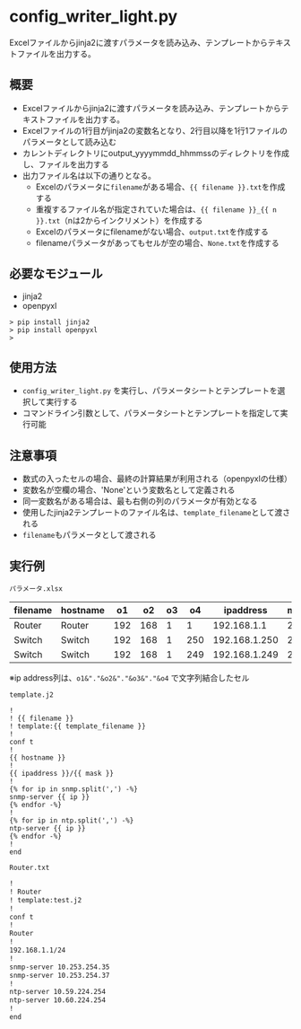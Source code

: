 config_writer_light.py
======================

Excelファイルからjinja2に渡すパラメータを読み込み、テンプレートからテキストファイルを出力する。

概要
----

- Excelファイルからjinja2に渡すパラメータを読み込み、テンプレートからテキストファイルを出力する。
- Excelファイルの1行目がjinja2の変数名となり、2行目以降を1行1ファイルのパラメータとして読み込む
- カレントディレクトリにoutput_yyyymmdd_hhmmssのディレクトリを作成し、ファイルを出力する
- 出力ファイル名は以下の通りとなる。
  - Excelのパラメータに`filename`がある場合、`{{ filename }}.txt`を作成する
  - 重複するファイル名が指定されていた場合は、`{{ filename }}_{{ n }}.txt`（nは2からインクリメント）を作成する
  - Excelのパラメータにfilenameがない場合、`output.txt`を作成する
  - filenameパラメータがあってもセルが空の場合、`None.txt`を作成する

必要なモジュール
----------------

- jinja2
- openpyxl

```
> pip install jinja2
> pip install openpyxl
>
```

使用方法
--------

- `config_writer_light.py` を実行し、パラメータシートとテンプレートを選択して実行する
- コマンドライン引数として、パラメータシートとテンプレートを指定して実行可能

注意事項
--------

- 数式の入ったセルの場合、最終の計算結果が利用される（openpyxlの仕様）
- 変数名が空欄の場合、'None'という変数名として定義される
- 同一変数名がある場合は、最も右側の列のパラメータが有効となる
- 使用したjinja2テンプレートのファイル名は、`template_filename`として渡される
- `filename`もパラメータとして渡される

実行例
------

`パラメータ.xlsx`

| filename | hostname | o1  | o2  | o3 | o4  | ipaddress     | mask | snmp                        | ntp                         |
|----------|----------|-----|-----|----|-----|---------------|------|-----------------------------|-----------------------------|
| Router   | Router   | 192 | 168 | 1  | 1   | 192.168.1.1   | 24   | 10.253.254.35,10.253.254.37 | 10.59.224.254,10.60.224.254 |
| Switch   | Switch   | 192 | 168 | 1  | 250 | 192.168.1.250 | 24   | 10.253.254.35,10.253.254.37 | 10.59.224.254,10.60.224.254 |
| Switch   | Switch   | 192 | 168 | 1  | 249 | 192.168.1.249 | 24   | 10.253.254.35,10.253.254.37 | 10.59.224.254,10.60.224.254 |

※ip address列は、`o1&"."&o2&"."&o3&"."&o4` で文字列結合したセル

`template.j2`

```jinja2
!
! {{ filename }}
! template:{{ template_filename }}
!
conf t
!
{{ hostname }}
!
{{ ipaddress }}/{{ mask }}
!
{% for ip in snmp.split(',') -%}
snmp-server {{ ip }}
{% endfor -%}
!
{% for ip in ntp.split(',') -%}
ntp-server {{ ip }}
{% endfor -%}
!
end
```

`Router.txt`

```txt
!
! Router
! template:test.j2
!
conf t
!
Router
!
192.168.1.1/24
!
snmp-server 10.253.254.35
snmp-server 10.253.254.37
!
ntp-server 10.59.224.254
ntp-server 10.60.224.254
!
end
```
